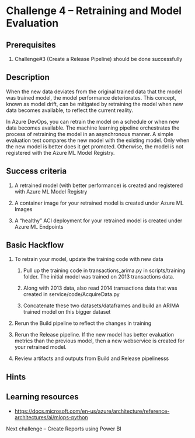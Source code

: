 Challenge 4 – Retraining and Model Evaluation
=============================================

Prerequisites
-------------

1.  Challenge\#3 (Create a Release Pipeline) should be done successfully

Description
-----------

When the new data deviates from the original trained data that the model was
trained model, the model performance deteriorates. This concept, known as model
drift, can be mitigated by retraining the model when new data becomes available,
to reflect the current reality.

In Azure DevOps, you can retrain the model on a schedule or when new data
becomes available. The machine learning pipeline orchestrates the process of
retraining the model in an asynchronous manner. A simple evaluation test
compares the new model with the existing model. Only when the new model is
better does it get promoted. Otherwise, the model is not registered with the
Azure ML Model Registry.

Success criteria
----------------

1.  A retrained model (with better performance) is created and registered with
    Azure ML Model Registry

2.  A container image for your retrained model is created under Azure ML Images

3.  A “healthy” ACI deployment for your retrained model is created under Azure
    ML Endpoints

Basic Hackflow
--------------

1.  To retrain your model, update the training code with new data

    1.  Pull up the training code in transactions_arima.py in scripts/training
        folder. The initial model was trained on 2013 transactions data.

    2.  Along with 2013 data, also read 2014 transactions data that was created
        in service/code/AcquireData.py

    3.  Concatenate these two datasets/dataframes and build an ARIMA trained
        model on this bigger dataset

2.  Rerun the Build pipeline to reflect the changes in training

3.  Rerun the Release pipeline. If the new model has better evaluation metrics
    than the previous model, then a new webservice is created for your retrained
    model.

4.  Review artifacts and outputs from Build and Release pipelinesss

Hints
-----

Learning resources
------------------

-   <https://docs.microsoft.com/en-us/azure/architecture/reference-architectures/ai/mlops-python>

Next challenge – Create Reports using Power BI
